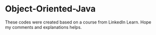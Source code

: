 # Object-Oriented-Java

These codes were created based on a course from LinkedIn Learn. Hope my comments and explanations helps.
